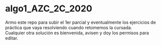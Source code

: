 # algo1_AZC_2C_2020

Armo este repo para subir el 1er parcial y eventualmente los ejercicios de práctica que vaya resolviendo cuando retomemos la cursada.  
Cualquier otra solución es bienvenida, avisen y doy los permisos para editar.
